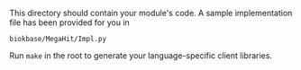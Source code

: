 This directory should contain your module's code.
A sample implementation file has been provided for you in

```biokbase/MegaHit/Impl.py```

Run `make` in the root to generate your language-specific client libraries.
